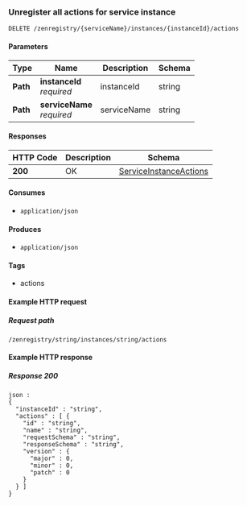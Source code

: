 
<a name="unregisterallserviceinstanceactionsusingdelete"></a>
### Unregister all actions for service instance
```
DELETE /zenregistry/{serviceName}/instances/{instanceId}/actions
```


#### Parameters

|Type|Name|Description|Schema|
|---|---|---|---|
|**Path**|**instanceId**  <br>*required*|instanceId|string|
|**Path**|**serviceName**  <br>*required*|serviceName|string|


#### Responses

|HTTP Code|Description|Schema|
|---|---|---|
|**200**|OK|[ServiceInstanceActions](../definitions/ServiceInstanceActions.md#serviceinstanceactions)|


#### Consumes

* `application/json`


#### Produces

* `application/json`


#### Tags

* actions


#### Example HTTP request

##### Request path
```
/zenregistry/string/instances/string/actions
```


#### Example HTTP response

##### Response 200
```
json :
{
  "instanceId" : "string",
  "actions" : [ {
    "id" : "string",
    "name" : "string",
    "requestSchema" : "string",
    "responseSchema" : "string",
    "version" : {
      "major" : 0,
      "minor" : 0,
      "patch" : 0
    }
  } ]
}
```



